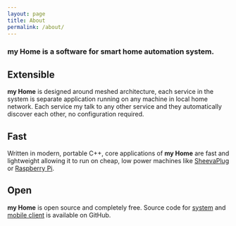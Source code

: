 ```yaml
---
layout: page
title: About
permalink: /about/
---
```


### **my Home** is a software for smart home automation system.

## Extensible

**my Home** is designed around meshed architecture, each service in the system is separate application running on any machine in local home network. Each service my talk to any other service and they automatically discover each other, no configuration required.

## Fast

Written in modern, portable C++, core applications of **my Home** are fast and lightweight allowing it to run on cheap, low power machines like [SheevaPlug](https://en.wikipedia.org/wiki/SheevaPlug) or [Raspberry Pi](https://www.raspberrypi.org/).

## Open

**my Home** is open source and completely free. Source code for [system](https://github.com/wozio/home-system) and [mobile client](https://github.com/wozio/MobileClient) is available on GitHub.


